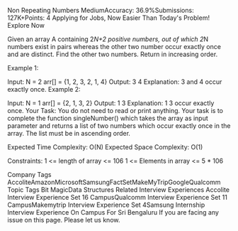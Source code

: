 Non Repeating Numbers
MediumAccuracy: 36.9%Submissions: 127K+Points: 4
Applying for Jobs, Now Easier Than Today's Problem! Explore Now

Given an array A containing 2*N+2 positive numbers, out of which 2*N numbers exist in pairs whereas the other two number occur exactly once and are distinct. Find the other two numbers. Return in increasing order.

Example 1:

Input: 
N = 2
arr[] = {1, 2, 3, 2, 1, 4}
Output:
3 4 
Explanation:
3 and 4 occur exactly once.
Example 2:

Input:
N = 1
arr[] = {2, 1, 3, 2}
Output:
1 3
Explanation:
1 3 occur exactly once.
Your Task:
You do not need to read or print anything. Your task is to complete the function singleNumber() which takes the array as input parameter and returns a list of two numbers which occur exactly once in the array. The list must be in ascending order.

Expected Time Complexity: O(N)
Expected Space Complexity: O(1)

Constraints:
1 <= length of array <= 106 
1 <= Elements in array <= 5 * 106

Company Tags
AccoliteAmazonMicrosoftSamsungFactSetMakeMyTripGoogleQualcomm
Topic Tags
Bit MagicData Structures
Related Interview Experiences
Accolite Interview Experience Set 16 CampusQualcomm Interview Experience Set 11 CampusMakemytrip Interview Experience Set 4Samsung Internship Interview Experience On Campus For Sri Bengaluru
If you are facing any issue on this page. Please let us know.
